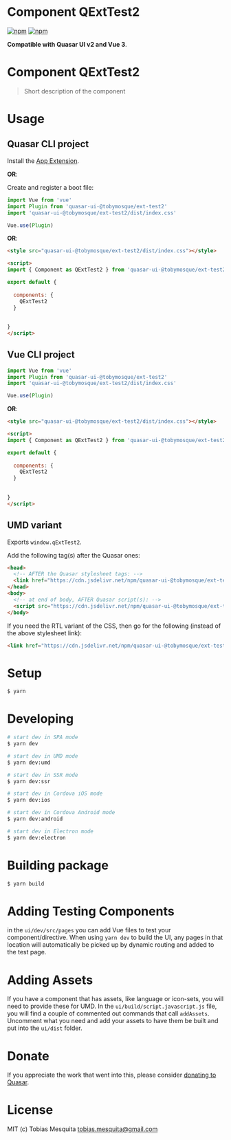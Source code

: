 # Component QExtTest2

[![npm](https://img.shields.io/npm/v/quasar-ui-@tobymosque/ext-test2.svg?label=quasar-ui-@tobymosque/ext-test2)](https://www.npmjs.com/package/quasar-ui-@tobymosque/ext-test2)
[![npm](https://img.shields.io/npm/dt/quasar-ui-@tobymosque/ext-test2.svg)](https://www.npmjs.com/package/quasar-ui-@tobymosque/ext-test2)

**Compatible with Quasar UI v2 and Vue 3**.


# Component QExtTest2
> Short description of the component




# Usage

## Quasar CLI project


Install the [App Extension](../app-extension).

**OR**:


Create and register a boot file:

```js
import Vue from 'vue'
import Plugin from 'quasar-ui-@tobymosque/ext-test2'
import 'quasar-ui-@tobymosque/ext-test2/dist/index.css'

Vue.use(Plugin)
```

**OR**:

```html
<style src="quasar-ui-@tobymosque/ext-test2/dist/index.css"></style>

<script>
import { Component as QExtTest2 } from 'quasar-ui-@tobymosque/ext-test2'

export default {
  
  components: {
    QExtTest2
  }
  
  
}
</script>
```

## Vue CLI project

```js
import Vue from 'vue'
import Plugin from 'quasar-ui-@tobymosque/ext-test2'
import 'quasar-ui-@tobymosque/ext-test2/dist/index.css'

Vue.use(Plugin)
```

**OR**:

```html
<style src="quasar-ui-@tobymosque/ext-test2/dist/index.css"></style>

<script>
import { Component as QExtTest2 } from 'quasar-ui-@tobymosque/ext-test2'

export default {
  
  components: {
    QExtTest2
  }
  
  
}
</script>
```

## UMD variant

Exports `window.qExtTest2`.

Add the following tag(s) after the Quasar ones:

```html
<head>
  <!-- AFTER the Quasar stylesheet tags: -->
  <link href="https://cdn.jsdelivr.net/npm/quasar-ui-@tobymosque/ext-test2/dist/index.min.css" rel="stylesheet" type="text/css">
</head>
<body>
  <!-- at end of body, AFTER Quasar script(s): -->
  <script src="https://cdn.jsdelivr.net/npm/quasar-ui-@tobymosque/ext-test2/dist/index.umd.min.js"></script>
</body>
```
If you need the RTL variant of the CSS, then go for the following (instead of the above stylesheet link):
```html
<link href="https://cdn.jsdelivr.net/npm/quasar-ui-@tobymosque/ext-test2/dist/index.rtl.min.css" rel="stylesheet" type="text/css">
```

# Setup
```bash
$ yarn
```

# Developing
```bash
# start dev in SPA mode
$ yarn dev

# start dev in UMD mode
$ yarn dev:umd

# start dev in SSR mode
$ yarn dev:ssr

# start dev in Cordova iOS mode
$ yarn dev:ios

# start dev in Cordova Android mode
$ yarn dev:android

# start dev in Electron mode
$ yarn dev:electron
```

# Building package
```bash
$ yarn build
```

# Adding Testing Components
in the `ui/dev/src/pages` you can add Vue files to test your component/directive. When using `yarn dev` to build the UI, any pages in that location will automatically be picked up by dynamic routing and added to the test page.

# Adding Assets
If you have a component that has assets, like language or icon-sets, you will need to provide these for UMD. In the `ui/build/script.javascript.js` file, you will find a couple of commented out commands that call `addAssets`. Uncomment what you need and add your assets to have them be built and put into the `ui/dist` folder.

# Donate
If you appreciate the work that went into this, please consider [donating to Quasar](https://donate.quasar.dev).

# License
MIT (c) Tobias Mesquita <tobias.mesquita@gmail.com>
